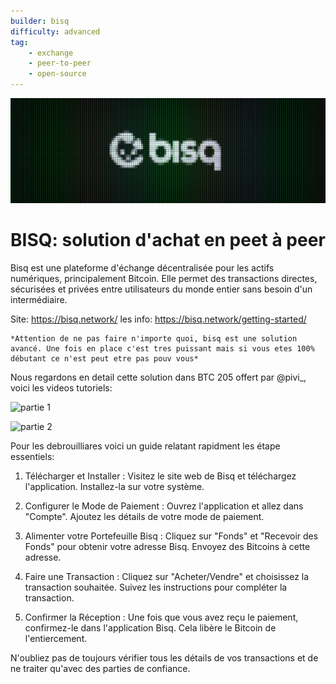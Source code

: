 ```yaml
---
builder: bisq
difficulty: advanced 
tag: 
    - exchange
    - peer-to-peer
    - open-source
---
```

![cover](assets\0.jpeg)
# BISQ: solution d'achat en peet à peer

Bisq est une plateforme d'échange décentralisée pour les actifs numériques, principalement Bitcoin. Elle permet des transactions directes, sécurisées et privées entre utilisateurs du monde entier sans besoin d'un intermédiaire.

Site: https://bisq.network/
les info: https://bisq.network/getting-started/


    *Attention de ne pas faire n'importe quoi, bisq est une solution avancé. Une fois en place c'est tres puissant mais si vous etes 100% débutant ce n'est peut etre pas pouv vous*

Nous regardons en detail cette solution dans BTC 205 offert par @pivi_, voici les videos tutoriels: 

![partie 1](https://tube.nuagelibre.fr/videos/watch/b3885ea9-23e9-4b58-aa3f-401348da85a1)


![partie 2](https://tube.nuagelibre.fr/videos/watch/53276305-70d6-4c7f-9df9-e100a82eee16)

Pour les debrouilliares voici un guide relatant rapidment les étape essentiels: 
    
 1. Télécharger et Installer : Visitez le site web de Bisq et téléchargez l'application. Installez-la sur votre système.
 
 2. Configurer le Mode de Paiement : Ouvrez l'application et allez dans "Compte". Ajoutez les détails de votre mode de paiement.

 3. Alimenter votre Portefeuille Bisq : Cliquez sur "Fonds" et "Recevoir des Fonds" pour obtenir votre adresse Bisq. Envoyez des Bitcoins à cette adresse.

 4. Faire une Transaction : Cliquez sur "Acheter/Vendre" et choisissez la transaction souhaitée. Suivez les instructions pour compléter la transaction.

 5. Confirmer la Réception : Une fois que vous avez reçu le paiement, confirmez-le dans l'application Bisq. Cela libère le Bitcoin de l'entiercement.

N'oubliez pas de toujours vérifier tous les détails de vos transactions et de ne traiter qu'avec des parties de confiance.

